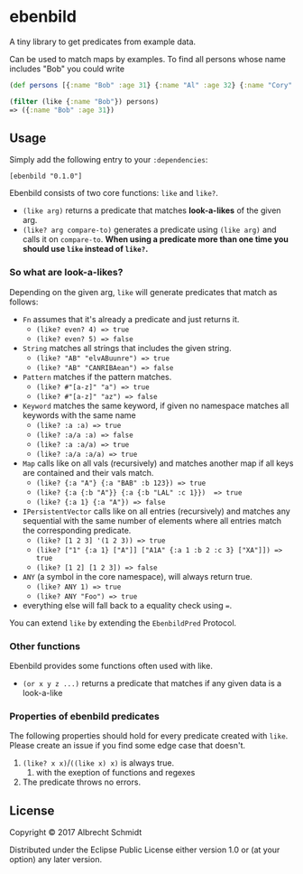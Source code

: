 # ebenbild

A tiny library to get predicates from example data. 

Can be used to match maps by examples.
To find all persons whose name includes "Bob" you could write 
```clojure
(def persons [{:name "Bob" :age 31} {:name "Al" :age 32} {:name "Cory" :age 44}])

(filter (like {:name "Bob"}) persons)
=> ({:name "Bob" :age 31})
```

## Usage
Simply add the following entry to your `:dependencies`:
```
[ebenbild "0.1.0"]
```

Ebenbild consists of two core functions: `like` and `like?`.

* `(like arg)` returns a predicate that matches **look-a-likes** of the given arg.
* `(like? arg compare-to)` generates a predicate using `(like arg)` and calls it on `compare-to`.
 **When using a predicate more than one time you should use `like` instead of `like?`.**
 
### So what are look-a-likes?
Depending on the given arg, `like` will generate predicates that match as follows:

 * `Fn` assumes that it's already a predicate and just returns it.
    * `(like? even? 4) => true`
    * `(like? even? 5) => false`
 * `String` matches all strings that includes the given string.
    * `(like? "AB" "elvABuunre") => true`
    * `(like? "AB" "CANRIBAean") => false`
 * `Pattern` matches if the pattern matches.
    * `(like? #"[a-z]" "a") => true`
    * `(like? #"[a-z]" "az") => false`
 * `Keyword` matches the same keyword, if given no namespace matches all keywords with the same name
    * `(like? :a :a) => true`
    * `(like? :a/a :a) => false`
    * `(like? :a :a/a) => true`
    * `(like? :a/a :a/a) => true`
 * `Map` calls like on all vals (recursively) and matches another map if all keys are contained and their vals match.
    * `(like? {:a "A"} {:a "BAB" :b 123}) => true`
    * `(like? {:a {:b "A"}} {:a {:b "LAL" :c 1}})  => true`
    * `(like? {:a 1} {:a "A"}) => false`
 * `IPersistentVector` calls like on all entries (recursively) and matches any sequential with the same number of elements 
 where all entries match the corresponding predicate.
    * `(like? [1 2 3] '(1 2 3)) => true`
    * `(like? ["1" {:a 1} ["A"]] ["A1A" {:a 1 :b 2 :c 3} ["XA"]]) => true`  
    * `(like? [1 2] [1 2 3]) => false`
 * `ANY` (a symbol in the core namespace), will always return true.
    * `(like? ANY 1) => true`
    * `(like? ANY "Foo") => true`
 * everything else will fall back to a equality check using `=`.
 
 You can extend `like` by extending the `EbenbildPred` Protocol.

### Other functions
Ebenbild provides some functions often used with like.

* `(or x y z ...)` returns a predicate that matches if any given data is a look-a-like
 
### Properties of ebenbild predicates
The following properties should hold for every predicate created with `like`. 
Please create an issue if you find some edge case that doesn't.

1. `(like? x x)`/`((like x) x)` is always true.
    1. with the exeption of functions and regexes
2. The predicate throws no errors.
 
## License

Copyright © 2017 Albrecht Schmidt

Distributed under the Eclipse Public License either version 1.0 or (at
your option) any later version.
